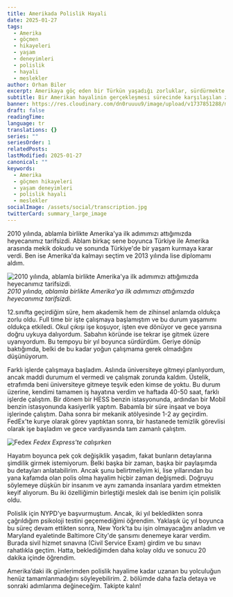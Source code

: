 ```yaml
---
title: Amerikada Polislik Hayali
date: 2025-01-27
tags:
  - Amerika
  - göçmen
  - hikayeleri
  - yaşam
  - deneyimleri
  - polislik
  - hayali
  - meslekler
author: Orhan Biler
excerpt: Amerikaya göç eden bir Türkün yaşadığı zorluklar, sürdürmekte olduğu meslekler ve polislik hayalini gerçekleştirme çabası; bir göçmenin Amerikan rüyasının gerçek yüzü.
subtitle: Bir Amerikan hayalinin gerçekleşmesi sürecinde karşılaşılan zorluklar ve edinilen tecrübeler
banner: https://res.cloudinary.com/dn0ruuuu9/image/upload/v1737851288/manhattan-sehir-city-newyork-banner-20240125_y9xdcl.jpg
draft: false
readingTime: 
language: tr
translations: {}
series: ""
seriesOrder: 1
relatedPosts: 
lastModified: 2025-01-27
canonical: ""
keywords:
  - Amerika
  - göçmen hikayeleri
  - yaşam deneyimleri
  - polislik hayali
  - meslekler
socialImage: /assets/social/transcription.jpg
twitterCard: summary_large_image
---
```


2010 yılında, ablamla birlikte Amerika'ya ilk adımımızı attığımızda heyecanımız tarifsizdi. Ablam birkaç sene boyunca Türkiye ile Amerika arasında mekik dokudu ve sonunda Türkiye'de bir yaşam kurmaya karar verdi. Ben ise Amerika'da kalmayı seçtim ve 2013 yılında lise diplomamı aldım.


![2010 yılında, ablamla birlikte Amerika'ya ilk adımımızı attığımızda heyecanımız tarifsizdi.](https://res.cloudinary.com/dn0ruuuu9/image/upload/v1737956597/pcxgbykvlag0uttrsf3w.jpg)
*2010 yılında, ablamla birlikte Amerika'ya ilk adımımızı attığımızda heyecanımız tarifsizdi.*


12.sınıfta geçirdiğim süre, hem akademik hem de zihinsel anlamda oldukça zorlu oldu. Full time bir işte çalışmaya başlamıştım ve bu durum yaşamımı oldukça etkiledi. Okul çıkışı işe koşuyor, işten eve dönüyor ve gece yarısına doğru uykuya dalıyordum. Sabahın köründe ise tekrar işe gitmek üzere uyanıyordum. Bu tempoyu bir yıl boyunca sürdürdüm. Geriye dönüp baktığımda, belki de bu kadar yoğun çalışmama gerek olmadığını düşünüyorum.


Farklı işlerde çalışmaya başladım. Aslında üniversiteye gitmeyi planlıyordum, ancak maddi durumum el vermedi ve çalışmak zorunda kaldım. Üstelik, etrafımda beni üniversiteye gitmeye teşvik eden kimse de yoktu. Bu durum üzerine, kendimi tamamen iş hayatına verdim ve haftada 40-50 saat, farklı işlerde çalıştım. Bir dönem bir HESS benzin istasyonunda, ardından bir Mobil benzin istasyonunda kasiyerlik yaptım. Babamla bir süre inşaat ve boya işlerinde çalıştım. Daha sonra bir mekanik atölyesinde 1-2 ay geçirdim. FedEx'te kurye olarak görev yaptıktan sonra, bir hastanede temizlik görevlisi olarak işe başladım ve gece vardiyasında tam zamanlı çalıştım.

![Fedex](https://res.cloudinary.com/dn0ruuuu9/image/upload/v1737957796/uvd3bum7yeczxpl2a1ix.jpg)
*Fedex Express'te calışırken*


Hayatım boyunca pek çok değişiklik yaşadım, fakat bunların detaylarına şimdilik girmek istemiyorum. Belki başka bir zaman, başka bir paylaşımda bu detayları anlatabilirim. Ancak şunu belirtmeliyim ki, lise yıllarından bu yana kafamda olan polis olma hayalim hiçbir zaman değişmedi. Doğruyu söylemeye düşkün bir insanım ve aynı zamanda insanlara yardım etmekten keyif alıyorum. Bu iki özelliğimin birleştiği meslek dalı ise benim için polislik oldu.



Polislik için NYPD'ye başvurmuştum. Ancak, iki yıl bekledikten sonra çağrıldığım psikoloji testini geçemediğimi öğrendim. Yaklaşık üç yıl boyunca bu süreç devam ettikten sonra, New York'ta bu işin olmayacağını anladım ve Maryland eyaletinde Baltimore City'de şansımı denemeye karar verdim. Burada sivil hizmet sınavına (Civil Service Exam) girdim ve bu sınavı rahatlıkla geçtim. Hatta, beklediğimden daha kolay oldu ve sonucu 20 dakika içinde öğrendim.

Amerika’daki ilk günlerimden polislik hayalime kadar uzanan bu yolculuğun henüz tamamlanmadığını söyleyebilirim. 2. bölümde daha fazla detaya ve sonraki adımlarıma değineceğim. Takipte kalın!